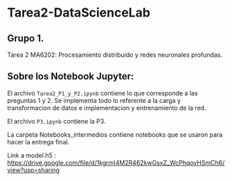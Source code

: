 # Tarea2-DataScienceLab
## Grupo 1.
Tarea 2 MA6202: Procesamiento distribuido y redes neuronales profundas.

## Sobre los Notebook Jupyter:
El archivo `Tarea2_P1_y_P2.ipynb` contiene lo que corresponde a las preguntas 1 y 2. Se implementa todo lo referente a la carga y transformacion de datos e implementacion y entrenamiento de la red.

El archivo `P3.ipynb` contiene la P3. 

La carpeta Notebooks_intermedios contiene notebooks que se usaron para hacer la entrega final.

Link a model.h5 :
https://drive.google.com/file/d/1kgrmI4M2R462kwGsxZ_WcPhqovHSmCh6/view?usp=sharing
